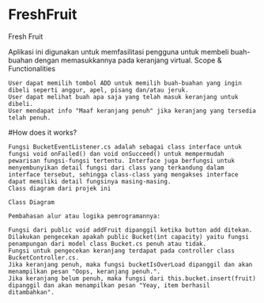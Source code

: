 # FreshFruit
Fresh Fruit

Aplikasi ini digunakan untuk memfasilitasi pengguna untuk membeli buah-buahan dengan memasukkannya pada keranjang virtual.
Scope & Functionalities

    User dapat memilih tombol ADD untuk memilih buah-buahan yang ingin dibeli seperti anggur, apel, pisang dan/atau jeruk.
    User dapat melihat buah apa saja yang telah masuk keranjang untuk dibeli.
    User mendapat info "Maaf keranjang penuh" jika keranjang yang tersedia telah penuh.

#How does it works?

    Fungsi BucketEventListener.cs adalah sebagai class interface untuk fungsi void onFailed() dan void onSucceed() untuk mempermudah pewarisan fungsi-fungsi tertentu. Interface juga berfungsi untuk menyembunyikan detail fungsi dari class yang terkandung dalam interface tersebut, sehingga class-class yang mengakses interface dapat memiliki detail fungsinya masing-masing.
    Class diagram dari projek ini

    Class Diagram

    Pembahasan alur atau logika pemrogramannya:

    Fungsi dari public void addFruit dipanggil ketika button add ditekan.
    Dilakukan pengecekan apakah public Bucket(int capacity) yaitu fungsi penampungan dari model class Bucket.cs penuh atau tidak.
    Fungsi untuk pengecekan keranjang terdapat pada controller class BucketController.cs.
    Jika keranjang penuh, maka fungsi bucketIsOverLoad dipanggil dan akan menampilkan pesan "Oops, keranjang penuh.".
    Jika keranjang belum penuh, maka fungsi dari this.bucket.insert(fruit) dipanggil dan akan menampilkan pesan "Yeay, item berhasil ditambahkan".
